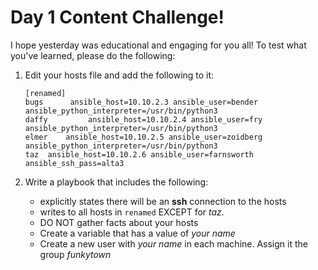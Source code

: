 # Day 1 Content Challenge!

I hope yesterday was educational and engaging for you all! To test what you've learned, please do the following:

1. Edit your hosts file and add the following to it:

    ```
    [renamed]
    bugs      ansible_host=10.10.2.3 ansible_user=bender ansible_python_interpreter=/usr/bin/python3
    daffy         ansible_host=10.10.2.4 ansible_user=fry ansible_python_interpreter=/usr/bin/python3
    elmer    ansible_host=10.10.2.5 ansible_user=zoidberg ansible_python_interpreter=/usr/bin/python3
    taz  ansible_host=10.10.2.6 ansible_user=farnsworth ansible_ssh_pass=alta3
    ```

2. Write a playbook that includes the following:
    - explicitly states there will be an **ssh** connection to the hosts
    - writes to all hosts in `renamed` EXCEPT for *taz*.
    - DO NOT gather facts about your hosts
    - Create a variable that has a value of *your name* 
    - Create a new user with *your name* in each machine. Assign it the group *funkytown*
